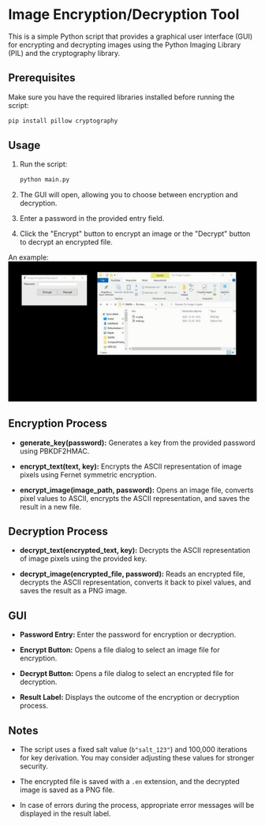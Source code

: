 # Image Encryption/Decryption Tool

This is a simple Python script that provides a graphical user interface (GUI) for encrypting and decrypting images using the Python Imaging Library (PIL) and the cryptography library.

## Prerequisites

Make sure you have the required libraries installed before running the script:

```bash
pip install pillow cryptography
```
## Usage

1. Run the script:

    ```bash
    python main.py
    ```
2. The GUI will open, allowing you to choose between encryption and decryption.

3. Enter a password in the provided entry field.

4. Click the "Encrypt" button to encrypt an image or the "Decrypt" button to decrypt an encrypted file.

An example:
![example](./example.gif)

## Encryption Process

- **generate_key(password):** Generates a key from the provided password using PBKDF2HMAC.

- **encrypt_text(text, key):** Encrypts the ASCII representation of image pixels using Fernet symmetric encryption.

- **encrypt_image(image_path, password):** Opens an image file, converts pixel values to ASCII, encrypts the ASCII representation, and saves the result in a new file.

## Decryption Process

- **decrypt_text(encrypted_text, key):** Decrypts the ASCII representation of image pixels using the provided key.

- **decrypt_image(encrypted_file, password):** Reads an encrypted file, decrypts the ASCII representation, converts it back to pixel values, and saves the result as a PNG image.

## GUI

- **Password Entry:** Enter the password for encryption or decryption.

- **Encrypt Button:** Opens a file dialog to select an image file for encryption.

- **Decrypt Button:** Opens a file dialog to select an encrypted file for decryption.

- **Result Label:** Displays the outcome of the encryption or decryption process.

## Notes

- The script uses a fixed salt value (`b"salt_123"`) and 100,000 iterations for key derivation. You may consider adjusting these values for stronger security.

- The encrypted file is saved with a `.en` extension, and the decrypted image is saved as a PNG file.

- In case of errors during the process, appropriate error messages will be displayed in the result label.
